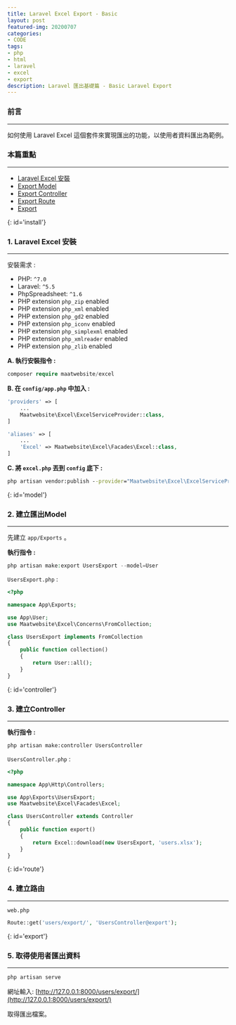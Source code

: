 ```yaml
---
title: Laravel Excel Export - Basic
layout: post
featured-img: 20200707
categories:
- CODE
tags:
- php
- html
- laravel
- excel
- export
description: Laravel 匯出基礎篇 - Basic Laravel Export
---
```


### 前言
---

如何使用 Laravel Excel 這個套件來實現匯出的功能，以使用者資料匯出為範例。

### 本篇重點
---

* [Laravel Excel 安裝](#install)
* [Export Model](#model)
* [Export Controller](#controller)
* [Export Route](#route)
* [Export](#export)


{: id='install'}
### 1. Laravel Excel 安裝
---

安裝需求 :

* PHP: `^7.0`
* Laravel: `^5.5`
* PhpSpreadsheet: `^1.6`
* PHP extension `php_zip` enabled
* PHP extension `php_xml` enabled
* PHP extension `php_gd2` enabled
* PHP extension `php_iconv` enabled
* PHP extension `php_simplexml` enabled
* PHP extension `php_xmlreader` enabled
* PHP extension `php_zlib` enabled

**A. 執行安裝指令 :**

```php
composer require maatwebsite/excel
```

**B. 在 `config/app.php` 中加入 :**

```php
'providers' => [
    ...
    Maatwebsite\Excel\ExcelServiceProvider::class,
]
```

```php
'aliases' => [
    ...
    'Excel' => Maatwebsite\Excel\Facades\Excel::class,
]
```

**C. 將 `excel.php` 丟到 `config` 底下 :**

```cmd
php artisan vendor:publish --provider="Maatwebsite\Excel\ExcelServiceProvider"
```

{: id='model'}
### 2. 建立匯出Model
---

先建立 `app/Exports` 。


**執行指令 :**

```php
php artisan make:export UsersExport --model=User
```

`UsersExport.php` :

```php
<?php

namespace App\Exports;

use App\User;
use Maatwebsite\Excel\Concerns\FromCollection;

class UsersExport implements FromCollection
{
    public function collection()
    {
        return User::all();
    }
}
```

{: id='controller'}
### 3. 建立Controller
---

**執行指令 :**

```cmd
php artisan make:controller UsersController
```

`UsersController.php` :

```php
<?php

namespace App\Http\Controllers;

use App\Exports\UsersExport;
use Maatwebsite\Excel\Facades\Excel;

class UsersController extends Controller 
{
    public function export() 
    {
        return Excel::download(new UsersExport, 'users.xlsx');
    }
}
```

{: id='route'}
### 4. 建立路由
---

`web.php`

```php
Route::get('users/export/', 'UsersController@export');
```

{: id='export'}
### 5. 取得使用者匯出資料
---

```cmd
php artisan serve
```

網址輸入: [http://127.0.0.1:8000/users/export/](http://127.0.0.1:8000/users/export/)

取得匯出檔案。
